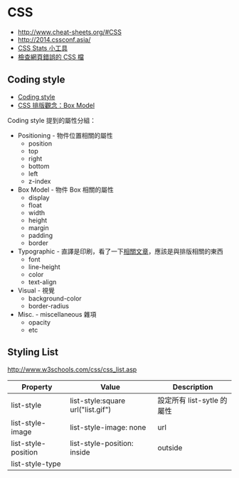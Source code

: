 # CSS

* http://www.cheat-sheets.org/#CSS
* http://2014.cssconf.asia/
* [CSS Stats 小工具](http://www.cssstats.com/)
* [檢查網頁錯誤的 CSS 檔](https://github.com/ffoodd/a11y.css)

## Coding style

* [Coding style](http://lisp.es/code-guide/)
* [CSS 排版觀念：Box Model](http://www.jaceju.net/blog/archives/17/)

Coding style 提到的屬性分組：

* Positioning - 物件位置相關的屬性
  * position
  * top
  * right
  * bottom
  * left
  * z-index
* Box Model - 物件 Box 相關的屬性
  * display
  * float
  * width
  * height
  * margin
  * padding
  * border
* Typographic - 直譯是印刷，看了一下[相關文章](http://learn.shayhowe.com/html-css/working-with-typography/)，應該是與排版相關的東西
  * font
  * line-height
  * color
  * text-align
* Visual - 視覺
  * background-color
  * border-radius
* Misc. - miscellaneous 雜項
  * opacity
  * etc

## Styling List

http://www.w3schools.com/css/css_list.asp

|  Property  |  Value  |  Description  |
|  --------  |  -----  |  -----------  |
| list-style | list-style:square url("list.gif") | 設定所有 list-sytle 的屬性 |
| list-style-image | list-style-image: none|url|initial|inherit |
| list-style-position | list-style-position: inside|outside|initial|inherit |
| list-style-type |  |
